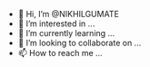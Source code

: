- 👋 Hi, I’m @NIKHILGUMATE
- 👀 I’m interested in ...
- 🌱 I’m currently learning ...
- 💞️ I’m looking to collaborate on ...
- 📫 How to reach me ...

<!---
NIKHILGUMATE/NIKHILGUMATE is a ✨ special ✨ repository because its `README.md` (this file) appears on your GitHub profile.
You can click the Preview link to take a look at your changes.
--->
